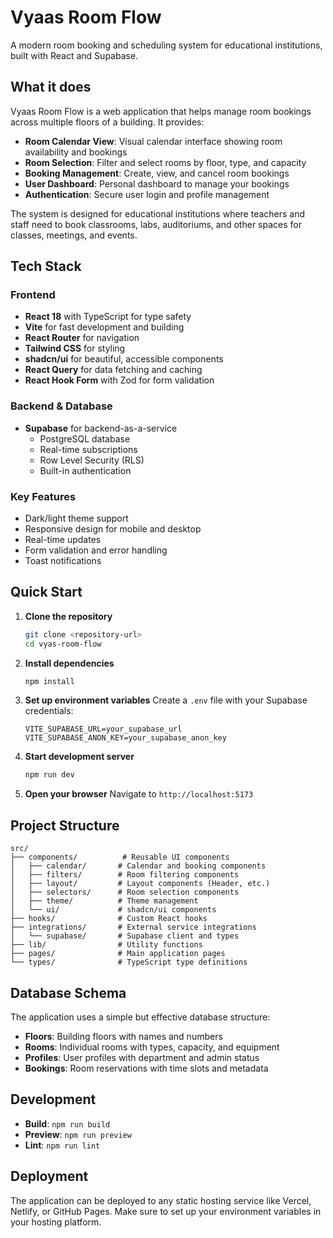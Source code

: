 # Vyaas Room Flow

A modern room booking and scheduling system for educational institutions, built with React and Supabase.

## What it does

Vyaas Room Flow is a web application that helps manage room bookings across multiple floors of a building. It provides:

- **Room Calendar View**: Visual calendar interface showing room availability and bookings
- **Room Selection**: Filter and select rooms by floor, type, and capacity
- **Booking Management**: Create, view, and cancel room bookings
- **User Dashboard**: Personal dashboard to manage your bookings
- **Authentication**: Secure user login and profile management

The system is designed for educational institutions where teachers and staff need to book classrooms, labs, auditoriums, and other spaces for classes, meetings, and events.

## Tech Stack

### Frontend

- **React 18** with TypeScript for type safety
- **Vite** for fast development and building
- **React Router** for navigation
- **Tailwind CSS** for styling
- **shadcn/ui** for beautiful, accessible components
- **React Query** for data fetching and caching
- **React Hook Form** with Zod for form validation

### Backend & Database

- **Supabase** for backend-as-a-service
  - PostgreSQL database
  - Real-time subscriptions
  - Row Level Security (RLS)
  - Built-in authentication

### Key Features

- Dark/light theme support
- Responsive design for mobile and desktop
- Real-time updates
- Form validation and error handling
- Toast notifications

## Quick Start

1. **Clone the repository**

   ```bash
   git clone <repository-url>
   cd vyas-room-flow
   ```

2. **Install dependencies**

   ```bash
   npm install
   ```

3. **Set up environment variables**
   Create a `.env` file with your Supabase credentials:

   ```
   VITE_SUPABASE_URL=your_supabase_url
   VITE_SUPABASE_ANON_KEY=your_supabase_anon_key
   ```

4. **Start development server**

   ```bash
   npm run dev
   ```

5. **Open your browser**
   Navigate to `http://localhost:5173`

## Project Structure

```
src/
├── components/          # Reusable UI components
│   ├── calendar/       # Calendar and booking components
│   ├── filters/        # Room filtering components
│   ├── layout/         # Layout components (Header, etc.)
│   ├── selectors/      # Room selection components
│   ├── theme/          # Theme management
│   └── ui/             # shadcn/ui components
├── hooks/              # Custom React hooks
├── integrations/       # External service integrations
│   └── supabase/       # Supabase client and types
├── lib/                # Utility functions
├── pages/              # Main application pages
└── types/              # TypeScript type definitions
```

## Database Schema

The application uses a simple but effective database structure:

- **Floors**: Building floors with names and numbers
- **Rooms**: Individual rooms with types, capacity, and equipment
- **Profiles**: User profiles with department and admin status
- **Bookings**: Room reservations with time slots and metadata

## Development

- **Build**: `npm run build`
- **Preview**: `npm run preview`
- **Lint**: `npm run lint`

## Deployment

The application can be deployed to any static hosting service like Vercel, Netlify, or GitHub Pages. Make sure to set up your environment variables in your hosting platform.
